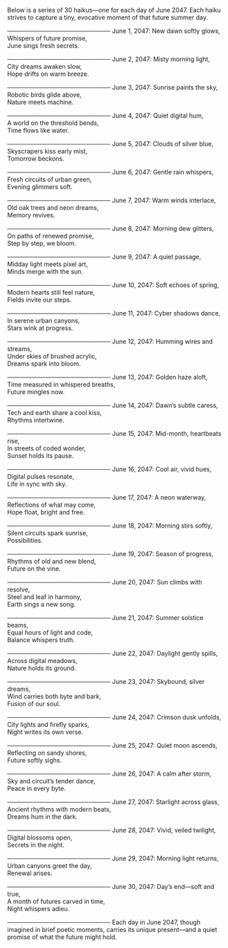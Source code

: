 Below is a series of 30 haikus—one for each day of June 2047. Each haiku strives to capture a tiny, evocative moment of that future summer day.

────────────────────────
June 1, 2047:
New dawn softly glows,  
Whispers of future promise,  
June sings fresh secrets.

────────────────────────
June 2, 2047:
Misty morning light,  
City dreams awaken slow,  
Hope drifts on warm breeze.

────────────────────────
June 3, 2047:
Sunrise paints the sky,  
Robotic birds glide above,  
Nature meets machine.

────────────────────────
June 4, 2047:
Quiet digital hum,  
A world on the threshold bends,  
Time flows like water.

────────────────────────
June 5, 2047:
Clouds of silver blue,  
Skyscrapers kiss early mist,  
Tomorrow beckons.

────────────────────────
June 6, 2047:
Gentle rain whispers,  
Fresh circuits of urban green,  
Evening glimmers soft.

────────────────────────
June 7, 2047:
Warm winds interlace,  
Old oak trees and neon dreams,  
Memory revives.

────────────────────────
June 8, 2047:
Morning dew glitters,  
On paths of renewed promise,  
Step by step, we bloom.

────────────────────────
June 9, 2047:
A quiet passage,  
Midday light meets pixel art,  
Minds merge with the sun.

────────────────────────
June 10, 2047:
Soft echoes of spring,  
Modern hearts still feel nature,  
Fields invite our steps.

────────────────────────
June 11, 2047:
Cyber shadows dance,  
In serene urban canyons,  
Stars wink at progress.

────────────────────────
June 12, 2047:
Humming wires and streams,  
Under skies of brushed acrylic,  
Dreams spark into bloom.

────────────────────────
June 13, 2047:
Golden haze aloft,  
Time measured in whispered breaths,  
Future mingles now.

────────────────────────
June 14, 2047:
Dawn’s subtle caress,  
Tech and earth share a cool kiss,  
Rhythms intertwine.

────────────────────────
June 15, 2047:
Mid-month, heartbeats rise,  
In streets of coded wonder,  
Sunset holds its pause.

────────────────────────
June 16, 2047:
Cool air, vivid hues,  
Digital pulses resonate,  
Life in sync with sky.

────────────────────────
June 17, 2047:
A neon waterway,  
Reflections of what may come,  
Hope float, bright and free.

────────────────────────
June 18, 2047:
Morning stirs softly,  
Silent circuits spark sunrise,  
Possibilities.

────────────────────────
June 19, 2047:
Season of progress,  
Rhythms of old and new blend,  
Future on the vine.

────────────────────────
June 20, 2047:
Sun climbs with resolve,  
Steel and leaf in harmony,  
Earth sings a new song.

────────────────────────
June 21, 2047:
Summer solstice beams,  
Equal hours of light and code,  
Balance whispers truth.

────────────────────────
June 22, 2047:
Daylight gently spills,  
Across digital meadows,  
Nature holds its ground.

────────────────────────
June 23, 2047:
Skybound, silver dreams,  
Wind carries both byte and bark,  
Fusion of our soul.

────────────────────────
June 24, 2047:
Crimson dusk unfolds,  
City lights and firefly sparks,  
Night writes its own verse.

────────────────────────
June 25, 2047:
Quiet moon ascends,  
Reflecting on sandy shores,  
Future softly sighs.

────────────────────────
June 26, 2047:
A calm after storm,  
Sky and circuit’s tender dance,  
Peace in every byte.

────────────────────────
June 27, 2047:
Starlight across glass,  
Ancient rhythms with modern beats,  
Dreams hum in the dark.

────────────────────────
June 28, 2047:
Vivid, veiled twilight,  
Digital blossoms open,  
Secrets in the night.

────────────────────────
June 29, 2047:
Morning light returns,  
Urban canyons greet the day,  
Renewal arises.

────────────────────────
June 30, 2047:
Day’s end—soft and true,  
A month of futures carved in time,  
Night whispers adieu.

────────────────────────
Each day in June 2047, though imagined in brief poetic moments, carries its unique present—and a quiet promise of what the future might hold.
